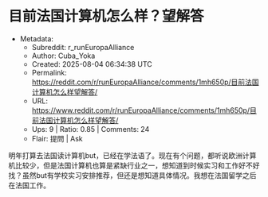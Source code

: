 # 目前法国计算机怎么样？望解答

- Metadata:
  - Subreddit: r_runEuropaAlliance
  - Author: Cuba_Yoka
  - Created: 2025-08-04 06:34:38 UTC
  - Permalink: https://reddit.com/r/runEuropaAlliance/comments/1mh650p/目前法国计算机怎么样望解答/
  - URL: https://www.reddit.com/r/runEuropaAlliance/comments/1mh650p/目前法国计算机怎么样望解答/
  - Ups: 9 | Ratio: 0.85 | Comments: 24
  - Flair: 提問 | Ask


明年打算去法国读计算机but，已经在学法语了。现在有个问题，都听说欧洲计算机比较少，但是法国计算机也算是紧缺行业之一，想知道到时候实习和工作好不好找？虽然but有学校实习安排推荐，但还是想知道具体情况。我想在法国留学之后在法国工作。

